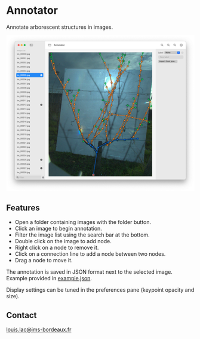 # Annotator
Annotate arborescent structures in images.

![illustration](illustration.png)

## Features
- Open a folder containing images with the folder button.
- Click an image to begin annotation.
- Filter the image list using the search bar at the bottom.
- Double click on the image to add node.
- Right click on a node to remove it.
- Click on a connection line to add a node between two nodes.
- Drag a node to move it.

The annotation is saved in JSON format next to the selected image. Example provided in [example.json](example.json).

Display settings can be tuned in the preferences pane (keypoint opacity and size).

## Contact
louis.lac@ims-bordeaux.fr

